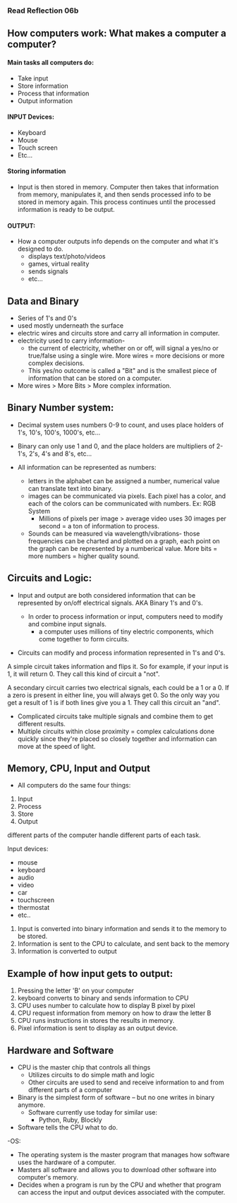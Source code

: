 ### Read Reflection 06b

## How computers work: What makes a computer a computer? 

#### Main tasks all computers do: 
- Take input
- Store information
- Process that information
- Output information

#### INPUT Devices: 
- Keyboard
- Mouse
- Touch screen
- Etc...

#### Storing information
- Input is then stored in memory. Computer then takes that information from memory, manipulates it, and then sends processed info to be stored in memory again. This process continues until the processed information is ready to be output. 

#### OUTPUT: 
- How a computer outputs info depends on the computer and what it's designed to do. 
  - displays text/photo/videos
  - games, virtual reality
  - sends signals
  - etc...

## Data and Binary
-  Series of 1's and 0's
- used mostly underneath the surface 
- electric wires and circuits store and carry all information in computer. 
- electricity used to carry information-
  - the current of electricity, whether on or off, will signal a yes/no or true/false using a single wire. More wires = more decisions or more complex decisions. 
  - This yes/no outcome is called a "Bit" and is the smallest piece of information that can be stored on a computer. 
- More wires > More Bits > More complex information. 

## Binary Number system: 

- Decimal system uses numbers 0-9 to count, and uses place holders of 1's, 10's, 100's, 1000's, etc...
- Binary can only use 1 and 0, and the place holders are multipliers of 2- 1's, 2's, 4's and 8's, etc...

- All information can be represented as numbers: 
  - letters in the alphabet can be assigned a number, numerical value can translate text into binary.
  - images can be communicated via pixels. Each pixel has a color, and each of the colors can be communicated with numbers. Ex: RGB System
    - Millions of pixels per image > average video uses 30 images per second = a ton of information to process. 
  - Sounds can be measured via wavelength/vibrations- those frequencies can be charted and plotted on a graph, each point on the graph can be represented by a numberical value. More bits = more numbers = higher quality sound. 


## Circuits and Logic: 

- Input and output are both considered information that can be represented by on/off electrical signals. AKA Binary 1's and 0's. 
  - In order to process information or input, computers need to modify and combine input signals.  
    - a computer uses millions of tiny electric components, which come together to form circuits. 

- Circuits can modify and process information represented in 1's and 0's. 

A simple circuit takes information and flips it. So for example, if your input is 1, it will return 0. They call this kind of circuit a "not". 

A secondary circuit carries two electrical signals, each could be a 1 or a 0. If a zero is present in either line, you will always get 0. So the only way you get a result of 1 is if both lines give you a 1. They call this circuit an "and". 

- Complicated circuits take multiple signals and combine them to get different results. 
- Multiple circuits within close proximity = complex calculations done quickly since they're placed so closely together and information can move at the speed of light. 

## Memory, CPU, Input and Output

- All computers do the same four things: 
1. Input
1. Process
1. Store
1. Output

different parts of the computer handle different parts of each task. 

Input devices: 
- mouse
- keyboard
- audio
- video
- car 
- touchscreen
- thermostat
- etc..

1. Input is converted into binary information and sends it to the memory to be stored.
1. Information is sent to the CPU to calculate, and sent back to the memory
1. Information is converted to output

## Example of how input gets to output: 

1. Pressing the letter 'B' on your computer
1. keyboard converts to binary and sends information to CPU 
1. CPU uses number to calculate how to display B pixel by pixel
1. CPU request information from memory on how to draw the letter B
1. CPU runs instructions in stores the results in memory.
1. Pixel information is sent to display as an output device.

## Hardware and Software

- CPU is the master chip that controls all things
  - Utilizes circuits to do simple math and logic
  - Other circuits are used to send and receive information to and from different parts of a computer
- Binary is the simplest form of software – but no one writes in binary anymore.
  - Software currently use today for similar use:
    - Python, Ruby, Blockly
- Software tells the CPU what to do.

-OS: 
  - The operating system is the master program that manages how software uses the hardware of a computer.
  - Masters all software and allows you to download other software into computer's memory.
  - Decides when a program is run by the CPU and whether that program can access the input and output devices associated with the computer.


